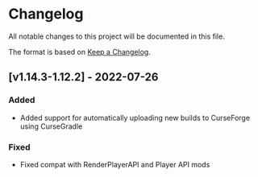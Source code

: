 # Changelog
All notable changes to this project will be documented in this file.

The format is based on [Keep a Changelog].

## [v1.14.3-1.12.2] - 2022-07-26
### Added
- Added support for automatically uploading new builds to CurseForge using CurseGradle
### Fixed
- Fixed compat with RenderPlayerAPI and Player API mods

[Keep a Changelog]: https://keepachangelog.com/en/1.0.0/
